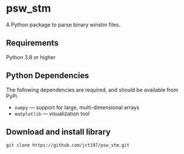 # psw_stm
A Python package to parse binary winstm files.

## Requirements
Python 3.8 or higher

## Python Dependencies
The following dependencies are required, and should be available from PyPi.

* ```numpy```   — support for large, multi-dimensional arrays
* ```matplotlib``` — visualization tool

## Download and install library
``` shell
git clone https://github.com/jct197/psw_stm.git
```